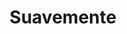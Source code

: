 ---
title: Suavemente
redirect_to: https://youtube.com/clip/UgkxeirJAnC6wYo2sBkNk2gnA1sqsPUcQxTA
---